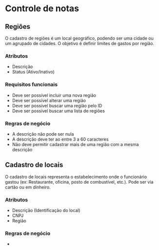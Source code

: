 # Controle de notas

## Regiões
O cadastro de regiões é um local geográfico, podendo ser uma cidade ou um agrupado de cidades. 
O objetivo é definir limites de gastos por região.

### Atributos
* Descrição
* Status (Ativo/Inativo)

### Requisitos funcionais
* Deve ser possível incluir uma nova região
* Deve ser possível alterar uma região
* Deve ser possível buscar uma região pelo ID
* Deve ser possível buscar uma lista de regiões
### Regras de negócio
* A descrição não pode ser nula
* A descrição deve ter ao entre 3 a 60 caracteres
* Não deve permitir cadastrar mais de uma região com a mesma descrição

## Cadastro de locais
O cadastro de locais representa o estabelecimento onde o funcionário gastou (ex: Restaurante, oficina, posto de combustível, etc.). Pode ser via cartão ou em dinheiro. 
### Atributos
* Descrição (Identificação do local)
* CNPJ
* Região

### Regras de negócio
*